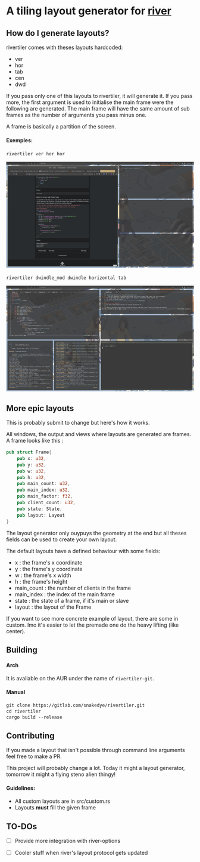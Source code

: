 # A tiling layout generator for [river](https://github.com/ifreund/river)

## How do I generate layouts?

rivertiler comes with theses layouts hardcoded:

- ver
- hor
- tab
- cen
- dwd

If you pass only one of this layouts to rivertiler, it will generate it. If you pass more,
the first argument is used to initialise the main frame were the following are generated.
The main frame will have the same amount of sub frames as the number of arguments you pass minus one.

A frame is basically a partition of the screen.

#### Exemples:
`rivertiler ver hor hor`

![rivertiler vertical horizontal horizontal](/img/1.png)

`rivertiler dwindle_mod dwindle horizontal tab`

![rivertiler dwindle_mod dwindle horizontal tab](/img/2.png)

## More epic layouts
This is probably submit to change but here's how it works.

All windows, the output and views where layouts are generated are frames. A frame looks like this :
```rust
pub struct Frame{
    pub x: u32,
    pub y: u32,
    pub w: u32,
    pub h: u32,
    pub main_count: u32,
    pub main_index: u32,
    pub main_factor: f32,
    pub client_count: u32,
    pub state: State,
    pub layout: Layout
}
```
The layout generator only ouypuys the geometry at the end but all theses fields can be used to create your own layout.

The default layouts have a defined behaviour with some fields:
- x : the frame's x coordinate
- y : the frame's y coordinate
- w : the frame's x width
- h : the frame's height
- main_count : the number of clients in the frame
- main_index : the index of the main frame
- state : the state of a frame, if it's main or slave
- layout : the layout of the Frame

If you want to see more concrete example of layout, there are some in custom.
Imo it's easier to let the premade one do the heavy lifting (like center).

## Building
#### Arch
It is available on the AUR under the name of `rivertiler-git`.
#### Manual
```
git clone https://gitlab.com/snakedye/rivertiler.git
cd rivertiler
cargo build --release
```

## Contributing
If you made a layout that isn't possible through command line arguments feel
free to make a PR.

This project will probably change a lot. Today it might a layout generator, tomorrow it might
a flying steno alien thingy!

####  Guidelines:
- All custom layouts are in src/custom.rs
- Layouts **must** fill the given frame

## TO-DOs

- [ ] Provide more integration with river-options

- [ ] Cooler stuff when river's layout protocol gets updated

